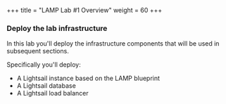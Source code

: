 +++
title = "LAMP Lab #1 Overview"
weight = 60
+++

### Deploy the lab infrastructure 

In this lab you'll deploy the infrastructure components that will be used in subsequent sections. 

Specifically you'll deploy:

- A Lightsail instance based on the LAMP blueprint
- A Lightsail database
- A Lightsail load balancer

